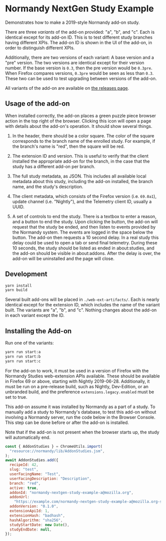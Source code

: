 # Normandy NextGen Study Example

Demonstrates how to make a 2019-style Normandy add-on study.

There are three _variants_ of the add-on provided: "a", "b", and "c". Each is
identical except for its add-on ID. This is to test different study branches
having different XPIs. The add-on ID is shown in the UI of the add-on, in
order to distinguish different XPIs.

Additionally, there are two versions of each variant: A base version and a
"pre" version. The two versions are identical except for their version
number. If the base version is `0.3`, then the pre version would be `0.3pre`.
When Firefox compares versions, `0.3pre` would be seen as less than `0.3`.
These two can be used to test upgrading between versions of the add-on.

All variants of the add-on are available on [the releases page](https://github.com/mozilla/normandy-nextgen-study-example/releases).

## Usage of the add-on

When installed correctly, the add-on places a green puzzle piece browser
action in the top right of the browser. Clicking this icon will open a page
with details about the add-on's operation. It should show several things.

1. In the header, there should be a color square. The color of the square
   corresponds to the branch name of the enrolled study. For example, if the
   branch's name is "red", then the square will be red.

2. The extension ID and version. This is useful to verify that the client
   installed the appropriate add-on for the branch, in the case that the
   study has a different add-on per branch.

3. The full study metadata, as JSON. This includes all available local
   metadata about this study, including the add-on installed, the branch
   name, and the study's description.

4. The client metadata, which consists of the Firefox version (i.e.
   `69.0a1`), update channel (i.e. "Nightly"), and the Telemetry client ID,
   usually a UUID.

5. A set of controls to end the study. There is a textbox to enter a reason,
   and a button to end the study. Upon clicking the button, the add-on will
   request that the study be ended, and then listen to events provided by the
   Normandy system. The events are logged in the space below the button. The
   add-on then requests a 10 second delay. In a real study this delay could
   be used to open a tab or send final telemetry. During these 10 seconds,
   the study should be listed as ended in about:studies, and the add-on
   should be visible in about:addons. After the delay is over, the add-on
   will be uninstalled and the page will close.

## Development

```bash
yarn install
yarn build
```

Several built add-ons will be placed in `./web-ext-artifacts/`. Each is
nearly identical except for the extension ID, which includes the name of the
variant built. The variants are "a", "b", and "c". Nothing changes about the
add-on in each variant except the ID.

## Installing the Add-on

Run one of the variants:

```bash
yarn run start:a
yarn run start:b
yarn run start:c
```

For the add-on to work, it must be used in a version of Firefox with the
Normandy Studies web-extension APIs available. These should be available in
Firefox 69 or above, starting with Nightly 2019-06-28. Additionally, it must
be run on a pre-release build, such as Nightly, Dev-Edition, or an unbranded
build, and the preference `extensions.legacy.enabled` must be set to true.

This add-on assume it was installed by Normandy as a part of a study. To
manually add a study to Normandy's database, to test this add-on without
involving a Normandy server, run the code below in the Browser Console. This step can be done before
or after the add-on is installed.

Note that if the add-on is not present when the browser starts up, the study
will automatically end.

```js
const { AddonStudies } = ChromeUtils.import(
  "resource://normandy/lib/AddonStudies.jsm",
);
await AddonStudies.add({
  recipeId: 42,
  slug: "test",
  userFacingName: "Test",
  userFacingDescription: "Description",
  branch: "red",
  active: true,
  addonId: "normandy-nextgen-study-example-a@mozilla.org",
  addonUrl:
    "https://example.com/normandy-nextgen-study-example-a@mozilla.org-signed.xpi",
  addonVersion: "0.1.0",
  extensionApiId: 1,
  extensionHash: "badhash",
  hashAlgorithm: "sha256",
  studyStartDate: new Date(),
  studyEndDate: null,
});
```

